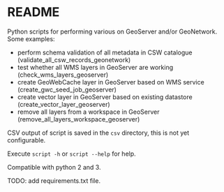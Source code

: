 # README

Python scripts for performing various on GeoServer and/or GeoNetwork. Some examples:

- perform schema validation of all metadata in CSW catalogue (validate_all_csw_records_geonetwork)
- test whether all WMS layers in GeoServer are working (check_wms_layers_geoserver)
- create GeoWebCache layer in GeoServer based on WMS service (create_gwc_seed_job_geoserver)
- create vector layer in GeoServer based on existing datastore (create_vector_layer_geoserver)
- remove all layers from a workspace in GeoServer (remove_all_layers_workspace_geoserver)

CSV output of script is saved in the `csv` directory, this is not yet configurable. 

Execute `script -h` or `script --help` for help.

Compatible with python 2 and 3.

TODO: add requirements.txt file.
